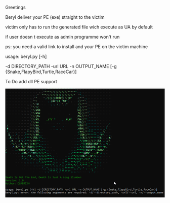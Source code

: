 Greetings

Beryl deliver your PE (exe) straight to the victim

victim only has to run the generated file wich execute as UA by default

if user doesn t execute as admin programme won't run

ps: you need a valid link to install and your PE on the victim machine

usage: beryl.py [-h] 

-d DIRECTORY_PATH 
-url URL 
-n OUTPUT_NAME 
[-g {Snake,FlapyBird,Turtle,RaceCar}]


To Do
add dll PE support

![Alt text](<2023-08-31 09_57_39-Command Prompt.png>)